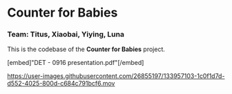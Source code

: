 # Counter for Babies
### Team: Titus, Xiaobai, Yiying, Luna
This is the codebase of the **Counter for Babies** project.

[embed]"DET - 0916 presentation.pdf"[/embed]

https://user-images.githubusercontent.com/26855197/133957103-1c0f1d7d-d552-4025-800d-c684c791bcf6.mov
